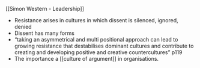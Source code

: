 [[Simon Western - Leadership]]

- Resistance arises in cultures in which dissent is silenced, ignored, denied
- Dissent has many forms
- “taking an asymmetrical and multi positional approach can lead to growing resistance that destabilises dominant cultures and contribute to creating and developing positive and creative countercultures” p119
- The importance a [[culture of argument]] in organisations. 